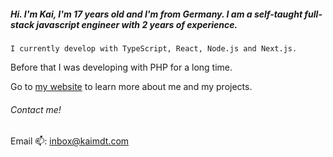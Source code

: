 ##### Hi. I'm Kai, I'm 17 years old and I'm from Germany. I am a self-taught full-stack javascript engineer with 2 years of experience.

```
I currently develop with TypeScript, React, Node.js and Next.js.
```

 Before that I was developing with PHP for a long time.

Go to [my website](https://kaimdt.com) to learn more about me and my projects.



###### Contact me!

Email 📫: inbox@kaimdt.com

<!--
**kaimdt/kaimdt** is a ✨ _special_ ✨ repository because its `README.md` (this file) appears on your GitHub profile.

Here are some ideas to get you started:

- 🔭 I’m currently working on ...
- 🌱 I’m currently learning ...
- 👯 I’m looking to collaborate on ...
- 🤔 I’m looking for help with ...
- 💬 Ask me about ...
- 📫 How to reach me: ...
- 😄 Pronouns: ...
- ⚡ Fun fact: ...
-->
